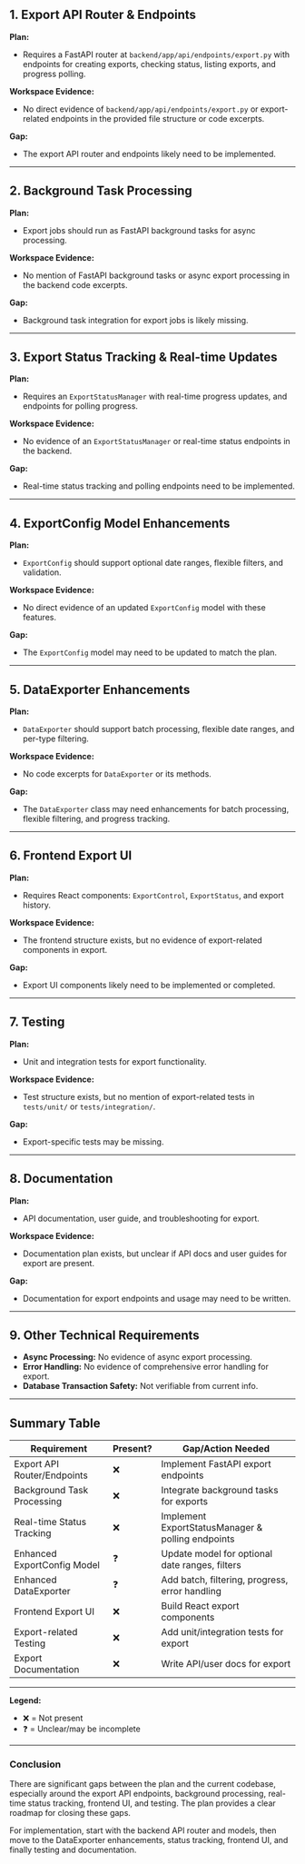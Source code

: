 ## 1. **Export API Router & Endpoints**

**Plan:**  
- Requires a FastAPI router at `backend/app/api/endpoints/export.py` with endpoints for creating exports, checking status, listing exports, and progress polling.

**Workspace Evidence:**  
- No direct evidence of `backend/app/api/endpoints/export.py` or export-related endpoints in the provided file structure or code excerpts.

**Gap:**  
- The export API router and endpoints likely need to be implemented.

---

## 2. **Background Task Processing**

**Plan:**  
- Export jobs should run as FastAPI background tasks for async processing.

**Workspace Evidence:**  
- No mention of FastAPI background tasks or async export processing in the backend code excerpts.

**Gap:**  
- Background task integration for export jobs is likely missing.

---

## 3. **Export Status Tracking & Real-time Updates**

**Plan:**  
- Requires an `ExportStatusManager` with real-time progress updates, and endpoints for polling progress.

**Workspace Evidence:**  
- No evidence of an `ExportStatusManager` or real-time status endpoints in the backend.

**Gap:**  
- Real-time status tracking and polling endpoints need to be implemented.

---

## 4. **ExportConfig Model Enhancements**

**Plan:**  
- `ExportConfig` should support optional date ranges, flexible filters, and validation.

**Workspace Evidence:**  
- No direct evidence of an updated `ExportConfig` model with these features.

**Gap:**  
- The `ExportConfig` model may need to be updated to match the plan.

---

## 5. **DataExporter Enhancements**

**Plan:**  
- `DataExporter` should support batch processing, flexible date ranges, and per-type filtering.

**Workspace Evidence:**  
- No code excerpts for `DataExporter` or its methods.

**Gap:**  
- The `DataExporter` class may need enhancements for batch processing, flexible filtering, and progress tracking.

---

## 6. **Frontend Export UI**

**Plan:**  
- Requires React components: `ExportControl`, `ExportStatus`, and export history.

**Workspace Evidence:**  
- The frontend structure exists, but no evidence of export-related components in export.

**Gap:**  
- Export UI components likely need to be implemented or completed.

---

## 7. **Testing**

**Plan:**  
- Unit and integration tests for export functionality.

**Workspace Evidence:**  
- Test structure exists, but no mention of export-related tests in `tests/unit/` or `tests/integration/`.

**Gap:**  
- Export-specific tests may be missing.

---

## 8. **Documentation**

**Plan:**  
- API documentation, user guide, and troubleshooting for export.

**Workspace Evidence:**  
- Documentation plan exists, but unclear if API docs and user guides for export are present.

**Gap:**  
- Documentation for export endpoints and usage may need to be written.

---

## 9. **Other Technical Requirements**

- **Async Processing:** No evidence of async export processing.
- **Error Handling:** No evidence of comprehensive error handling for export.
- **Database Transaction Safety:** Not verifiable from current info.

---

## **Summary Table**

| Requirement                        | Present? | Gap/Action Needed                                  |
|-------------------------------------|----------|----------------------------------------------------|
| Export API Router/Endpoints         | ❌       | Implement FastAPI export endpoints                 |
| Background Task Processing          | ❌       | Integrate background tasks for exports             |
| Real-time Status Tracking           | ❌       | Implement ExportStatusManager & polling endpoints  |
| Enhanced ExportConfig Model         | ❓       | Update model for optional date ranges, filters     |
| Enhanced DataExporter               | ❓       | Add batch, filtering, progress, error handling     |
| Frontend Export UI                  | ❌       | Build React export components                      |
| Export-related Testing              | ❌       | Add unit/integration tests for export              |
| Export Documentation                | ❌       | Write API/user docs for export                     |

---

**Legend:**  
- ❌ = Not present  
- ❓ = Unclear/may be incomplete

---

### **Conclusion**

There are significant gaps between the plan and the current codebase, especially around the export API endpoints, background processing, real-time status tracking, frontend UI, and testing. The plan provides a clear roadmap for closing these gaps.

For implementation, start with the backend API router and models, then move to the DataExporter enhancements, status tracking, frontend UI, and finally testing and documentation.
